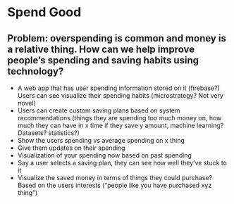 # Spend Good
## Problem: overspending is common and money is a relative thing. How can we help improve people’s spending and saving habits using technology?
- A web app that has user spending information stored on it (firebase?)
Users can see visualize their spending habits (microstrategy? Not very novel)
- Users can create custom saving plans based on system recommendations (things they are spending too much money on, how much they can have in x time if they save y amount, machine learning? Datasets? statistics?)
- Show the users spending vs average spending on x thing
- Give them updates on their spending
- Visualization of your spending now based on past spending
- Say a user selects a saving plan, they can see how well they’ve stuck to it
- Visualize the saved money in terms of things they could purchase? Based on the users interests (“people like you have purchased xyz thing”)
